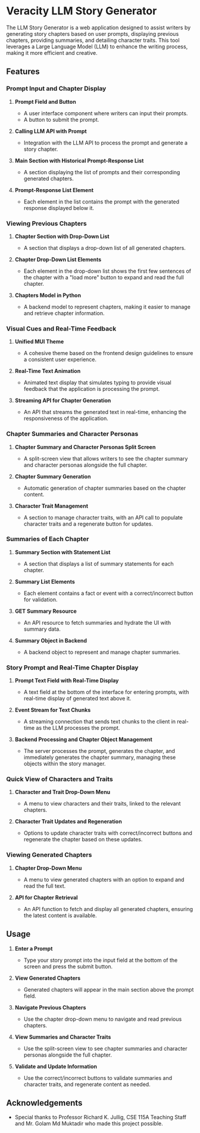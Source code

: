 ﻿
# Veracity LLM Story Generator

The LLM Story Generator is a web application designed to assist writers by generating story chapters based on user prompts, displaying previous chapters, providing summaries, and detailing character traits. This tool leverages a Large Language Model (LLM) to enhance the writing process, making it more efficient and creative.

## Features

### Prompt Input and Chapter Display
1. **Prompt Field and Button**
   - A user interface component where writers can input their prompts.
   - A button to submit the prompt.

2. **Calling LLM API with Prompt**
   - Integration with the LLM API to process the prompt and generate a story chapter.

3. **Main Section with Historical Prompt-Response List**
   - A section displaying the list of prompts and their corresponding generated chapters.

4. **Prompt-Response List Element**
   - Each element in the list contains the prompt with the generated response displayed below it.

### Viewing Previous Chapters
1. **Chapter Section with Drop-Down List**
   - A section that displays a drop-down list of all generated chapters.

2. **Chapter Drop-Down List Elements**
   - Each element in the drop-down list shows the first few sentences of the chapter with a "load more" button to expand and read the full chapter.

3. **Chapters Model in Python**
   - A backend model to represent chapters, making it easier to manage and retrieve chapter information.

### Visual Cues and Real-Time Feedback
1. **Unified MUI Theme**
   - A cohesive theme based on the frontend design guidelines to ensure a consistent user experience.

2. **Real-Time Text Animation**
   - Animated text display that simulates typing to provide visual feedback that the application is processing the prompt.

3. **Streaming API for Chapter Generation**
   - An API that streams the generated text in real-time, enhancing the responsiveness of the application.

### Chapter Summaries and Character Personas
1. **Chapter Summary and Character Personas Split Screen**
   - A split-screen view that allows writers to see the chapter summary and character personas alongside the full chapter.

2. **Chapter Summary Generation**
   - Automatic generation of chapter summaries based on the chapter content.

3. **Character Trait Management**
   - A section to manage character traits, with an API call to populate character traits and a regenerate button for updates.

### Summaries of Each Chapter
1. **Summary Section with Statement List**
   - A section that displays a list of summary statements for each chapter.

2. **Summary List Elements**
   - Each element contains a fact or event with a correct/incorrect button for validation.

3. **GET Summary Resource**
   - An API resource to fetch summaries and hydrate the UI with summary data.

4. **Summary Object in Backend**
   - A backend object to represent and manage chapter summaries.

### Story Prompt and Real-Time Chapter Display
1. **Prompt Text Field with Real-Time Display**
   - A text field at the bottom of the interface for entering prompts, with real-time display of generated text above it.

2. **Event Stream for Text Chunks**
   - A streaming connection that sends text chunks to the client in real-time as the LLM processes the prompt.

3. **Backend Processing and Chapter Object Management**
   - The server processes the prompt, generates the chapter, and immediately generates the chapter summary, managing these objects within the story manager.

### Quick View of Characters and Traits
1. **Character and Trait Drop-Down Menu**
   - A menu to view characters and their traits, linked to the relevant chapters.

2. **Character Trait Updates and Regeneration**
   - Options to update character traits with correct/incorrect buttons and regenerate the chapter based on these updates.

### Viewing Generated Chapters
1. **Chapter Drop-Down Menu**
   - A menu to view generated chapters with an option to expand and read the full text.

2. **API for Chapter Retrieval**
   - An API function to fetch and display all generated chapters, ensuring the latest content is available.

## Usage

1. **Enter a Prompt**
   - Type your story prompt into the input field at the bottom of the screen and press the submit button.

2. **View Generated Chapters**
   - Generated chapters will appear in the main section above the prompt field.

3. **Navigate Previous Chapters**
   - Use the chapter drop-down menu to navigate and read previous chapters.

4. **View Summaries and Character Traits**
   - Use the split-screen view to see chapter summaries and character personas alongside the full chapter.

5. **Validate and Update Information**
   - Use the correct/incorrect buttons to validate summaries and character traits, and regenerate content as needed.

## Acknowledgements

- Special thanks to Professor Richard K. Jullig, CSE 115A Teaching Staff and Mr. Golam Md Muktadir who made this project possible.

